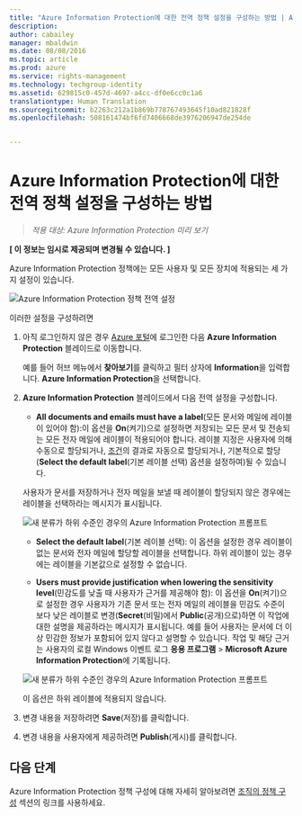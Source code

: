 ```yaml
---
title: "Azure Information Protection에 대한 전역 정책 설정을 구성하는 방법 | Azure Rights Management"
description: 
author: cabailey
manager: mbaldwin
ms.date: 08/08/2016
ms.topic: article
ms.prod: azure
ms.service: rights-management
ms.technology: techgroup-identity
ms.assetid: 629815c0-457d-4697-a4cc-df0e6cc0c1a6
translationtype: Human Translation
ms.sourcegitcommit: b2263c212a1b869b778767493645f10ad821828f
ms.openlocfilehash: 508161474bf6fd7406668de3976206947de254de


---
```


# Azure Information Protection에 대한 전역 정책 설정을 구성하는 방법

>*적용 대상: Azure Information Protection 미리 보기*

**[ 이 정보는 임시로 제공되며 변경될 수 있습니다. ]**

Azure Information Protection 정책에는 모든 사용자 및 모든 장치에 적용되는 세 가지 설정이 있습니다.

![Azure Information Protection 정책 전역 설정](../media/info-protect-policy-settings.png)


이러한 설정을 구성하려면

1. 아직 로그인하지 않은 경우 [Azure 포털](https://portal.azure.com)에 로그인한 다음 **Azure Information Protection** 블레이드로 이동합니다. 
    
    예를 들어 허브 메뉴에서 **찾아보기**를 클릭하고 필터 상자에 **Information**을 입력합니다. **Azure Information Protection**을 선택합니다.

2. **Azure Information Protection** 블레이드에서 다음 전역 설정을 구성합니다.

    - **All documents and emails must have a label**(모든 문서와 메일에 레이블이 있어야 함):이 옵션을 **On**(켜기)으로 설정하면 저장되는 모든 문서 및 전송되는 모든 전자 메일에 레이블이 적용되어야 합니다. 레이블 지정은 사용자에 의해 수동으로 할당되거나, [조건](configure-policy-classification.md)의 결과로 자동으로 할당되거나, 기본적으로 할당(**Select the default label**(기본 레이블 선택) 옵션을 설정하여)될 수 있습니다. 

    사용자가 문서를 저장하거나 전자 메일을 보낼 때 레이블이 할당되지 않은 경우에는 레이블을 선택하라는 메시지가 표시됩니다.

    ![새 분류가 하위 수준인 경우의 Azure Information Protection 프롬프트](../media/info-protect-enforce-label.png)

    - **Select the default label**(기본 레이블 선택): 이 옵션을 설정한 경우 레이블이 없는 문서와 전자 메일에 할당할 레이블을 선택합니다. 하위 레이블이 있는 경우에는 레이블을 기본값으로 설정할 수 없습니다. 

    - **Users must provide justification when lowering the sensitivity level**(민감도를 낮출 때 사용자가 근거를 제공해야 함): 이 옵션을 **On**(켜기)으로 설정한 경우 사용자가 기존 문서 또는 전자 메일의 레이블을 민감도 수준이 보다 낮은 레이블로 변경(**Secret**(비밀)에서 **Public**(공개)으로)하면 이 작업에 대한 설명을 제공하라는 메시지가 표시됩니다. 예를 들어 사용자는 문서에 더 이상 민감한 정보가 포함되어 있지 않다고 설명할 수 있습니다. 작업 및 해당 근거는 사용자의 로컬 Windows 이벤트 로그 **응용 프로그램** > **Microsoft Azure Information Protection**에 기록됩니다.  

    ![새 분류가 하위 수준인 경우의 Azure Information Protection 프롬프트](../media/info-protect-lower-justification.png)

    이 옵션은 하위 레이블에 적용되지 않습니다.

3. 변경 내용을 저장하려면 **Save**(저장)를 클릭합니다.

4. 변경 내용을 사용자에게 제공하려면 **Publish**(게시)를 클릭합니다.

## 다음 단계

Azure Information Protection 정책 구성에 대해 자세히 알아보려면 [조직의 정책 구성](configure-policy.md#configuring-your-organization-s-policy) 섹션의 링크를 사용하세요.  












<!--HONumber=Aug16_HO2-->


